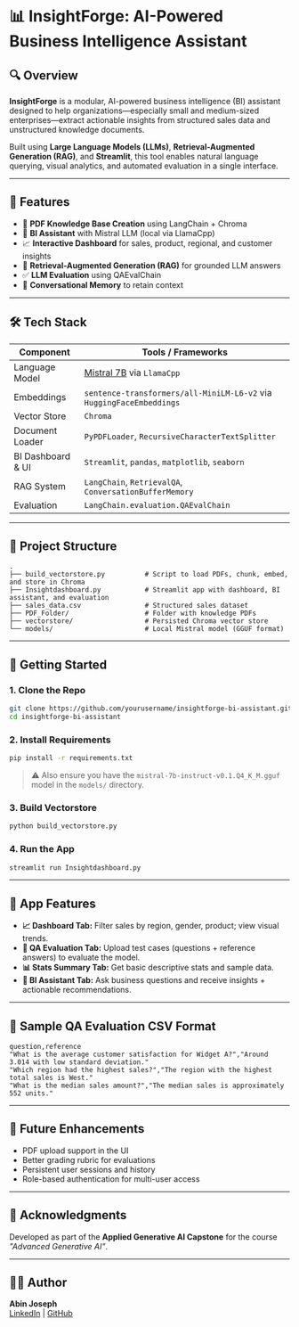 # 📊 InsightForge: AI-Powered Business Intelligence Assistant

## 🔍 Overview

**InsightForge** is a modular, AI-powered business intelligence (BI) assistant designed to help organizations—especially small and medium-sized enterprises—extract actionable insights from structured sales data and unstructured knowledge documents.

Built using **Large Language Models (LLMs)**, **Retrieval-Augmented Generation (RAG)**, and **Streamlit**, this tool enables natural language querying, visual analytics, and automated evaluation in a single interface.

---

## 🎯 Features

- 📁 **PDF Knowledge Base Creation** using LangChain + Chroma
- 🤖 **BI Assistant** with Mistral LLM (local via LlamaCpp)
- 📈 **Interactive Dashboard** for sales, product, regional, and customer insights
- 🧠 **Retrieval-Augmented Generation (RAG)** for grounded LLM answers
- ✅ **LLM Evaluation** using QAEvalChain
- 💬 **Conversational Memory** to retain context

---

## 🛠️ Tech Stack

| Component              | Tools / Frameworks                                                   |
|------------------------|----------------------------------------------------------------------|
| Language Model         | [Mistral 7B](https://mistral.ai) via `LlamaCpp`                      |
| Embeddings             | `sentence-transformers/all-MiniLM-L6-v2` via `HuggingFaceEmbeddings` |
| Vector Store           | `Chroma`                                                             |
| Document Loader        | `PyPDFLoader`, `RecursiveCharacterTextSplitter`                     |
| BI Dashboard & UI      | `Streamlit`, `pandas`, `matplotlib`, `seaborn`                      |
| RAG System             | `LangChain`, `RetrievalQA`, `ConversationBufferMemory`              |
| Evaluation             | `LangChain.evaluation.QAEvalChain`                                   |

---

## 📁 Project Structure

```
.
├── build_vectorstore.py          # Script to load PDFs, chunk, embed, and store in Chroma
├── Insightdashboard.py           # Streamlit app with dashboard, BI assistant, and evaluation
├── sales_data.csv                # Structured sales dataset
├── PDF_Folder/                   # Folder with knowledge PDFs
├── vectorstore/                  # Persisted Chroma vector store
└── models/                       # Local Mistral model (GGUF format)
```

---

## 🚀 Getting Started

### 1. Clone the Repo
```bash
git clone https://github.com/yourusername/insightforge-bi-assistant.git
cd insightforge-bi-assistant
```

### 2. Install Requirements
```bash
pip install -r requirements.txt
```

> ⚠️ Also ensure you have the `mistral-7b-instruct-v0.1.Q4_K_M.gguf` model in the `models/` directory.

### 3. Build Vectorstore
```bash
python build_vectorstore.py
```

### 4. Run the App
```bash
streamlit run Insightdashboard.py
```

---

## 📸 App Features

- **📈 Dashboard Tab:** Filter sales by region, gender, product; view visual trends.
- **🧠 QA Evaluation Tab:** Upload test cases (questions + reference answers) to evaluate the model.
- **📊 Stats Summary Tab:** Get basic descriptive stats and sample data.
- **🤖 BI Assistant Tab:** Ask business questions and receive insights + actionable recommendations.

---

## 🧪 Sample QA Evaluation CSV Format

```csv
question,reference
"What is the average customer satisfaction for Widget A?","Around 3.014 with low standard deviation."
"Which region had the highest sales?","The region with the highest total sales is West."
"What is the median sales amount?","The median sales is approximately 552 units."
```

---

## 📌 Future Enhancements

- PDF upload support in the UI
- Better grading rubric for evaluations
- Persistent user sessions and history
- Role-based authentication for multi-user access

---

## 🙌 Acknowledgments

Developed as part of the **Applied Generative AI Capstone** for the course *"Advanced Generative AI"*.

---

## 🧑‍💻 Author

**Abin Joseph**  
[LinkedIn](https://www.linkedin.com/in/abin-joseph-409226105/) | [GitHub](https://github.com/abin222)
